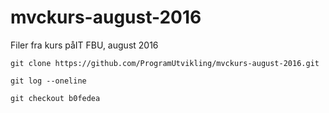 # mvckurs-august-2016
Filer fra kurs påIT FBU, august 2016


```
git clone https://github.com/ProgramUtvikling/mvckurs-august-2016.git

git log --oneline

git checkout b0fedea
```

